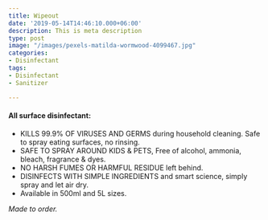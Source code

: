 ```yaml
---
title: Wipeout
date: '2019-05-14T14:46:10.000+06:00'
description: This is meta description
type: post
image: "/images/pexels-matilda-wormwood-4099467.jpg"
categories:
- Disinfectant
tags:
- Disinfectant
- Sanitizer

---
```

#### All surface disinfectant:

* KILLS 99.9% OF VIRUSES AND GERMS during household cleaning. Safe to spray eating surfaces, no rinsing.
* SAFE TO SPRAY AROUND KIDS & PETS, Free of alcohol, ammonia, bleach, fragrance & dyes.
* NO HARSH FUMES OR HARMFUL RESIDUE left behind.
* DISINFECTS WITH SIMPLE INGREDIENTS and smart science, simply spray and let air dry.
* Available in 500ml and 5L sizes.

_Made to order._
